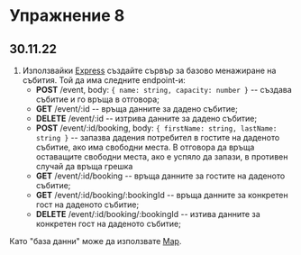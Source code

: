 # Упражнение 8

## 30.11.22

1. Използвайки [Express](https://expressjs.com/) създайте сървър за базово менажиране на събития. Той да има следните endpoint-и:
   - **POST** /event, body: `{ name: string, capacity: number }` -- създава събитие и го връща в отговора;
   - **GET** /event/:id -- връща данните за дадено събитие;
   - **DELETE** /event/:id -- изтрива данните за дадено събитие;
   - **POST** /event/:id/booking, body: `{ firstName: string, lastName: string }` -- запазва дадения потребител в гостите на даденото събитие, ако има свободни места. В отговора да връща оставащите свободни места, ако е успяло да запази, в противен случай да връща грешка
   - **GET** /event/:id/booking -- връща данните за гостите на даденото събитие;
   - **GET** /event/:id/booking/:bookingId -- връща данните за конкретен гост на даденото събитие;
   - **DELETE** /event/:id/booking/:bookingId -- изтива данните за конкретен гост на даденото събитие;

Като "база данни" може да използвате [Map](https://developer.mozilla.org/en-US/docs/Web/JavaScript/Reference/Global_Objects/Map).
